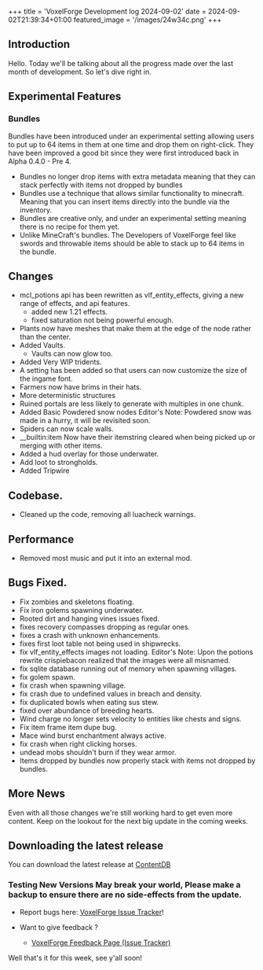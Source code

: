 +++
title = 'VoxelForge Development log 2024-09-02'
date = 2024-09-02T21:39:34+01:00
featured_image = '/images/24w34c.png'
+++
## Introduction

Hello. Today we'll be talking about all the progress made over the last month of development. So let's dive right in.

## Experimental Features

### Bundles
Bundles have been introduced under an experimental setting allowing users to put up to 64 items in them at one time and drop them on right-click. They have been improved a good bit since they were first introduced back in Alpha 0.4.0 - Pre 4.

 - Bundles no longer drop items with extra metadata meaning that they can stack perfectly with items not dropped by bundles
 - Bundles use a technique that allows similar functionality to minecraft. Meaning that you can insert items directly into the bundle via the inventory.
 - Bundles are creative only, and under an experimental setting meaning there is no recipe for them yet.
 - Unlike MineCraft's bundles. The Developers of VoxelForge feel like swords and throwable items should be able to stack up to 64 items in the bundle.

## Changes
 - mcl_potions api has been rewritten as vlf_entity_effects, giving a new range of effects, and api features.
   - added new 1.21 effects.
   - fixed saturation not being powerful enough.
 - Plants now have meshes that make them at the edge of the node rather than the center.
 - Added Vaults.
   - Vaults can now glow too.
 - Added Very WIP tridents.
 - A setting has been added so that users can now customize the size of the ingame font.
 - Farmers now have brims in their hats.
 - More deterministic structures
 - Ruined portals are less likely to generate with multiples in one chunk.
 - Added Basic Powdered snow nodes
   Editor's Note: Powdered snow was made in a hurry, it will be revisited soon.
 - Spiders can now scale walls.
 - __builtin:item Now have their itemstring cleared when being picked up or merging with other items.
 - Added a hud overlay for those underwater.
 - Add loot to strongholds.
 - Added Tripwire

## Codebase.
 - Cleaned up the code, removing all luacheck warnings.

## Performance
 - Removed most music and put it into an external mod.

## Bugs Fixed.
 - Fix zombies and skeletons floating.
 - Fix iron golems spawning underwater.
 - Rooted dirt and hanging vines issues fixed.
 - fixes recovery compasses dropping as regular ones.
 - fixes a crash with unknown enhancements.
 - fixes first loot table not being used in shipwrecks.
 - fix vlf_entity_effects images not loading.
 Editor's Note: Upon the potions rewrite crispiebacon realized that the images were all misnamed.
 - fix sqlite database running out of memory when spawning villages.
 - fix golem spawn.
 - fix crash when spawning village.
 - fix crash due to undefined values in breach and density.
 - fix duplicated bowls when eating sus stew.
 - fixed over abundance of breeding hearts.
 - Wind charge no longer sets velocity to entities like chests and signs.
 - Fix item frame item dupe bug.
 - Mace wind burst enchantment always active.
 - fix crash when right clicking horses.
 - undead mobs shouldn't burn if they wear armor.
 - Items dropped by bundles now properly stack with items not dropped by bundles.

## More News
Even with all those changes we're still working hard to get even more content. Keep on the lookout for the next big update in the coming weeks.

## Downloading the latest release
You can download the latest release at [ContentDB](https://content.minetest.net/packages/VoxelForge/voxelforge)

### Testing New Versions May break your world, Please make a backup to ensure there are no side-effects from the update.

 - Report bugs here:
[VoxelForge Issue Tracker](https://github.com/VoxelForge/VoxelForge/issues)!

- Want to give feedback ?
  - [VoxelForge Feedback Page (Issue Tracker)](https://github.com/VoxelForge/VoxelForge/issues)



 Well that's it for this week, see y'all soon!


